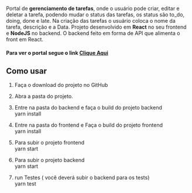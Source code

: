 Portal de <b>gerenciamento de tarefas</b>, onde o usuário pode criar, editar e deletar a tarefa, podendo mudar o status das tarefas, os status são to_do, doing, done e late. Na criação das tarefas o usuário coloca o nome da tarefa, descrição e a Data. Projeto desenvolvido em <b>React</b> no seu frontend e <b>NodeJS</b> no backend. O backend feito em forma de API que alimenta o front em React. 


<h4>Para ver o portal segue o link <a href="https://hubtec-frontend.herokuapp.com" rel="nofollow">Clique Aqui</a></h4>

<h2>Como usar</h2>

1. Faça o download do projeto no GitHub

2. Abra a pasta do projeto.

3. Entre na pasta do backend e faça o build do projeto backend
</br>yarn install

4. Entre na pasta do frontend e Faça o build do projeto frontend
</br>yarn install

5. Para subir o projeto frontend
</br>yarn start

5. Para subir o projeto backend
</br>yarn start

5. run Testes ( você deverá subir o backend para os tests)
</br>yarn test
